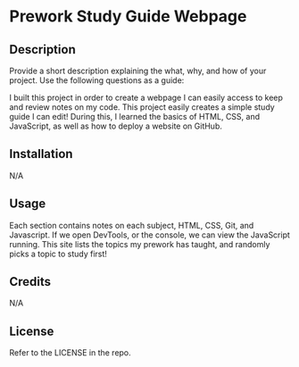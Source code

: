 # Prework Study Guide Webpage

## Description

Provide a short description explaining the what, why, and how of your project. Use the following questions as a guide:

I built this project in order to create a webpage I can easily access to keep and review notes on my code.
This project easily creates a simple study guide I can edit!
During this, I learned the basics of HTML, CSS, and JavaScript, as well as how to deploy a website on GitHub.

## Installation

N/A

## Usage

Each section contains notes on each subject, HTML, CSS, Git, and Javascript. If we open DevTools, or the console, we can view the JavaScript running. This site lists the topics my prework has taught, and randomly picks a topic to study first!

## Credits

N/A

## License

Refer to the LICENSE in the repo.